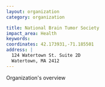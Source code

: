 ```yaml
---
layout: organization
category: organization

title: National Brain Tumor Society
impact_area: Health
keywords: 
coordinates: 42.173931,-71.185501
address: |
  124 Watertown St. Suite 2D
  Watertown, MA 2412
---
```

Organization's overview
